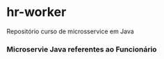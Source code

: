 # hr-worker
Repositório curso de microsservice em Java

### Microservie Java referentes ao Funcionário
